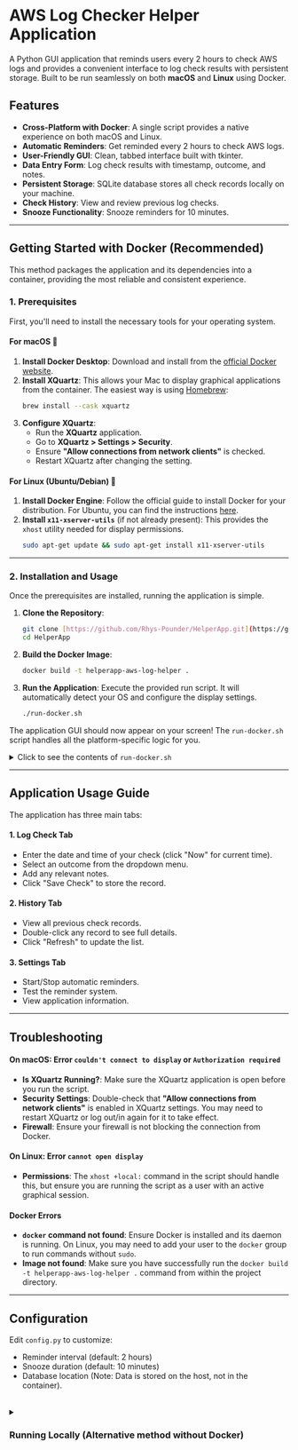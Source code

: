 # AWS Log Checker Helper Application

A Python GUI application that reminds users every 2 hours to check AWS logs and provides a convenient interface to log check results with persistent storage. Built to be run seamlessly on both **macOS** and **Linux** using Docker.



## Features

-   **Cross-Platform with Docker**: A single script provides a native experience on both macOS and Linux.
-   **Automatic Reminders**: Get reminded every 2 hours to check AWS logs.
-   **User-Friendly GUI**: Clean, tabbed interface built with tkinter.
-   **Data Entry Form**: Log check results with timestamp, outcome, and notes.
-   **Persistent Storage**: SQLite database stores all check records locally on your machine.
-   **Check History**: View and review previous log checks.
-   **Snooze Functionality**: Snooze reminders for 10 minutes.

***

## Getting Started with Docker (Recommended)

This method packages the application and its dependencies into a container, providing the most reliable and consistent experience.

### 1. Prerequisites

First, you'll need to install the necessary tools for your operating system.

#### For macOS 🍏

1.  **Install Docker Desktop**: Download and install from the [official Docker website](https://www.docker.com/products/docker-desktop/).
2.  **Install XQuartz**: This allows your Mac to display graphical applications from the container. The easiest way is using [Homebrew](https://brew.sh/):
    ```bash
    brew install --cask xquartz
    ```
3.  **Configure XQuartz**:
    * Run the **XQuartz** application.
    * Go to **XQuartz > Settings > Security**.
    * Ensure **"Allow connections from network clients"** is checked.
    * Restart XQuartz after changing the setting.

#### For Linux (Ubuntu/Debian) 🐧

1.  **Install Docker Engine**: Follow the official guide to install Docker for your distribution. For Ubuntu, you can find the instructions [here](https://docs.docker.com/engine/install/ubuntu/).
2.  **Install `x11-xserver-utils`** (if not already present): This provides the `xhost` utility needed for display permissions.
    ```bash
    sudo apt-get update && sudo apt-get install x11-xserver-utils
    ```

---

### 2. Installation and Usage

Once the prerequisites are installed, running the application is simple.

1.  **Clone the Repository**:
    ```bash
    git clone [https://github.com/Rhys-Pounder/HelperApp.git](https://github.com/Rhys-Pounder/HelperApp.git)
    cd HelperApp
    ```

2.  **Build the Docker Image**:
    ```bash
    docker build -t helperapp-aws-log-helper .
    ```

3.  **Run the Application**:
    Execute the provided run script. It will automatically detect your OS and configure the display settings.
    ```bash
    ./run-docker.sh
    ```

The application GUI should now appear on your screen! The `run-docker.sh` script handles all the platform-specific logic for you.

<details>
<summary>Click to see the contents of <code>run-docker.sh</code></summary>

```bash
#!/bin/bash

# --- OS Detection and Setup ---
if [ "$(uname)" == "Darwin" ]; then
    # --- macOS Setup ---
    echo "macOS detected. Configuring for XQuartz."
    export DISPLAY=:0
    IP_ADDRESS=$(ipconfig getifaddr en0)
    
    echo "Authorizing IP: $IP_ADDRESS"
    /opt/X11/bin/xhost + "$IP_ADDRESS"
    
    DISPLAY_CONFIG_FOR_CONTAINER="$IP_ADDRESS:0"
    DOCKER_ARGS="-e DISPLAY=$DISPLAY_CONFIG_FOR_CONTAINER"

elif [ "$(uname)" == "Linux" ]; then
    # --- Linux Setup ---
    echo "Linux detected. Configuring for X11."
    xhost +local:
    DOCKER_ARGS="-v /tmp/.X11-unix:/tmp/.X11-unix -e DISPLAY=$DISPLAY"

else
    echo "Unsupported OS: $(uname)"
    exit 1
fi

# --- Run the Docker Container ---
echo "Starting Docker container..."
docker run --rm -it $DOCKER_ARGS helperapp-aws-log-helper

# --- Cleanup ---
if [ "$(uname)" == "Darwin" ]; then
    echo "Revoking IP authorization."
    /opt/X11/bin/xhost - "$IP_ADDRESS"
elif [ "$(uname)" == "Linux" ]; then
    xhost -local:
fi
```
</details>

***

## Application Usage Guide

The application has three main tabs:

#### 1. Log Check Tab
-   Enter the date and time of your check (click "Now" for current time).
-   Select an outcome from the dropdown menu.
-   Add any relevant notes.
-   Click "Save Check" to store the record.

#### 2. History Tab
-   View all previous check records.
-   Double-click any record to see full details.
-   Click "Refresh" to update the list.

#### 3. Settings Tab
-   Start/Stop automatic reminders.
-   Test the reminder system.
-   View application information.

***

## Troubleshooting

#### On macOS: Error `couldn't connect to display` or `Authorization required`
-   **Is XQuartz Running?**: Make sure the XQuartz application is open before you run the script.
-   **Security Settings**: Double-check that **"Allow connections from network clients"** is enabled in XQuartz settings. You may need to restart XQuartz or log out/in again for it to take effect.
-   **Firewall**: Ensure your firewall is not blocking the connection from Docker.

#### On Linux: Error `cannot open display`
-   **Permissions**: The `xhost +local:` command in the script should handle this, but ensure you are running the script as a user with an active graphical session.

#### Docker Errors
-   **`docker` command not found**: Ensure Docker is installed and its daemon is running. On Linux, you may need to add your user to the `docker` group to run commands without `sudo`.
-   **Image not found**: Make sure you have successfully run the `docker build -t helperapp-aws-log-helper .` command from within the project directory.

***

## Configuration

Edit `config.py` to customize:
-   Reminder interval (default: 2 hours)
-   Snooze duration (default: 10 minutes)
-   Database location (Note: Data is stored on the host, not in the container).

<br>

<details>
<summary><h3>Running Locally (Alternative method without Docker)</h3></summary>

### Requirements
- Python 3.6 or higher
- `tkinter`

### Installation

1.  Clone this repository:
    ```bash
    git clone [https://github.com/Rhys-Pounder/HelperApp.git](https://github.com/Rhys-Pounder/HelperApp.git)
    cd HelperApp
    ```

2.  Ensure tkinter is installed:
    -   On **Ubuntu/Debian**: `sudo apt update && sudo apt install python3-tk`
    -   On **macOS**: `tkinter` is typically included with Python installations from python.org.

3.  Run the application:
    ```bash
    python3 main.py
    ```
</details>